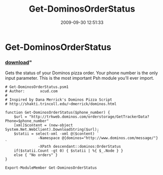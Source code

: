 ﻿---
pid:            1355
parent:         0
children:       
poster:         xcudcom
title:          Get-DominosOrderStatus
date:           2009-09-30 12:51:33
format:         posh
---

# Get-DominosOrderStatus

### [download](1355.ps1)"

Gets the status of your Dominos pizza order. Your phone number is the only input parameter. This is the most important Psh module you'll ever import.

```posh
# Get-DominosOrderStatus.psm1
# Author:       xcud.com
#
# Inspired by Dana Merrick's Dominos Pizza Script
# http://shakti.trincoll.edu/~dmerrick/dominos.html

function Get-DominosOrderStatus($phone_number) {
	$url = "http://trkweb.dominos.com/orderstorage/GetTrackerData?Phone=$phone_number"
	[xml]$content = (new-object System.Net.WebClient).DownloadString($url);
	$statii = select-xml -xml @($content) `
			   -Namespace @{dominos="http://www.dominos.com/message/"} `
			   -XPath descendant::dominos:OrderStatus
	if($statii.Count -gt 0) { $statii | %{ $_.Node } }
	else { "No orders" }
}

Export-ModuleMember Get-DominosOrderStatus
```
